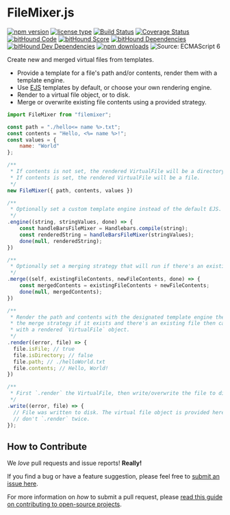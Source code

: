 # FileMixer.js

[![npm version](https://img.shields.io/npm/v/filemixer.svg)](https://www.npmjs.com/package/filemixer) [![license type](https://img.shields.io/npm/l/filemixer.svg)](https://github.com/FreeAllMedia/filemixer.git/blob/master/LICENSE)  [![Build Status](https://travis-ci.org/FreeAllMedia/filemixer.png?branch=master)](https://travis-ci.org/FreeAllMedia/filemixer) [![Coverage Status](https://coveralls.io/repos/github/FreeAllMedia/filemixer/badge.svg?branch=master)](https://coveralls.io/github/FreeAllMedia/filemixer?branch=master) [![bitHound Code](https://www.bithound.io/github/FreeAllMedia/filemixer/badges/code.svg)](https://www.bithound.io/github/FreeAllMedia/filemixer) [![bitHound Score](https://www.bithound.io/github/FreeAllMedia/filemixer/badges/score.svg)](https://www.bithound.io/github/FreeAllMedia/filemixer) [![bitHound Dependencies](https://www.bithound.io/github/FreeAllMedia/filemixer/badges/dependencies.svg)](https://www.bithound.io/github/FreeAllMedia/filemixer/dependencies/npm) [![bitHound Dev Dependencies](https://www.bithound.io/github/FreeAllMedia/filemixer/badges/devDependencies.svg)](https://www.bithound.io/github/FreeAllMedia/filemixer/dependencies/npm) [![npm downloads](https://img.shields.io/npm/dm/filemixer.svg)](https://www.npmjs.com/package/filemixer) ![Source: ECMAScript 6](https://img.shields.io/badge/Source-ECMAScript_2015-green.svg)

Create new and merged virtual files from templates.

* Provide a template for a file's path and/or contents, render them with a template engine.
* Use [EJS](http://www.embeddedjs.com/) templates by default, or choose your own rendering engine.
* Render to a virtual file object, or to disk.
* Merge or overwrite existing file contents using a provided strategy.

``` javascript
import FileMixer from "filemixer";

const path = "./hello<= name %>.txt";
const contents = "Hello, <%= name %>!";
const values = {
	name: "World"
};

/**
 * If contents is not set, the rendered VirtualFile will be a directory.
 * If contents is set, the rendered VirtualFile will be a file.
 */
new FileMixer({ path, contents, values })

/**
 * Optionally set a custom template engine instead of the default EJS.
 */
.engine((string, stringValues, done) => {
	const handleBarsFileMixer = Handlebars.compile(string);
	const renderedString = handleBarsFileMixer(stringValues);
	done(null, renderedString);
})

/**
 * Optionally set a merging strategy that will run if there's an existing file.
 */
.merge((self, existingFileContents, newFileContents, done) => {
	const mergedContents = existingFileContents + newFileContents;
	done(null, mergedContents);
})

/**
 * Render the path and contents with the designated template engine then run
 * the merge strategy if it exists and there's an existing file then call back
 * with a rendered `VirtualFile` object.
 */
.render((error, file) => {
  file.isFile; // true
  file.isDirectory; // false
  file.path; // ./helloWorld.txt
  file.contents; // Hello, World!
})

/**
 * First `.render` the VirtualFile, then write/overwrite the file to disk.
 */
.write((error, file) => {
  // File was written to disk. The virtual file object is provided here so we
  // don't `.render` twice.
});
```

## How to Contribute

We *love* pull requests and issue reports! **Really!**

If you find a bug or have a feature suggestion, please feel free to [submit an issue here](https://github.com/FreeAllMedia/filemixer/issues).

For more information on *how* to submit a pull request, please [read this guide on contributing to open-source projects](https://guides.github.com/activities/contributing-to-open-source/).
